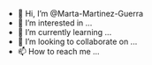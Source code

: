 - 👋 Hi, I’m @Marta-Martinez-Guerra
- 👀 I’m interested in ...
- 🌱 I’m currently learning ...
- 💞️ I’m looking to collaborate on ...
- 📫 How to reach me ...

<!---
Marta-Martinez-Guerra/Marta-Martinez-Guerra is a ✨ special ✨ repository because its `README.md` (this file) appears on your GitHub profile.
You can click the Preview link to take a look at your changes.
--->
